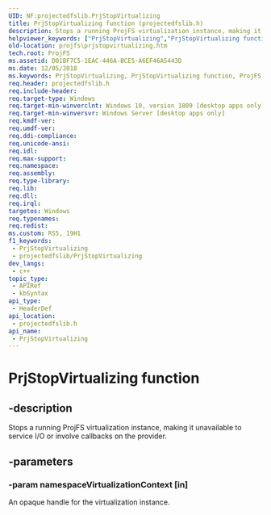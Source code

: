 ```yaml
---
UID: NF:projectedfslib.PrjStopVirtualizing
title: PrjStopVirtualizing function (projectedfslib.h)
description: Stops a running ProjFS virtualization instance, making it unavailable to service I/O or involve callbacks on the provider.
helpviewer_keywords: ["PrjStopVirtualizing","PrjStopVirtualizing function","ProjFS.prjstopvirtualizing","projectedfslib/PrjStopVirtualizing"]
old-location: projfs\prjstopvirtualizing.htm
tech.root: ProjFS
ms.assetid: D01BF7C5-1EAC-446A-BCE5-A6EF46A5443D
ms.date: 12/05/2018
ms.keywords: PrjStopVirtualizing, PrjStopVirtualizing function, ProjFS.prjstopvirtualizing, projectedfslib/PrjStopVirtualizing
req.header: projectedfslib.h
req.include-header: 
req.target-type: Windows
req.target-min-winverclnt: Windows 10, version 1809 [desktop apps only]
req.target-min-winversvr: Windows Server [desktop apps only]
req.kmdf-ver: 
req.umdf-ver: 
req.ddi-compliance: 
req.unicode-ansi: 
req.idl: 
req.max-support: 
req.namespace: 
req.assembly: 
req.type-library: 
req.lib: 
req.dll: 
req.irql: 
targetos: Windows
req.typenames: 
req.redist: 
ms.custom: RS5, 19H1
f1_keywords:
 - PrjStopVirtualizing
 - projectedfslib/PrjStopVirtualizing
dev_langs:
 - c++
topic_type:
 - APIRef
 - kbSyntax
api_type:
 - HeaderDef
api_location:
 - projectedfslib.h
api_name:
 - PrjStopVirtualizing
---
```


# PrjStopVirtualizing function


## -description

Stops a running ProjFS virtualization instance, making it unavailable to service I/O or involve callbacks on the provider.

## -parameters

### -param namespaceVirtualizationContext [in]

An opaque handle for the virtualization instance.


